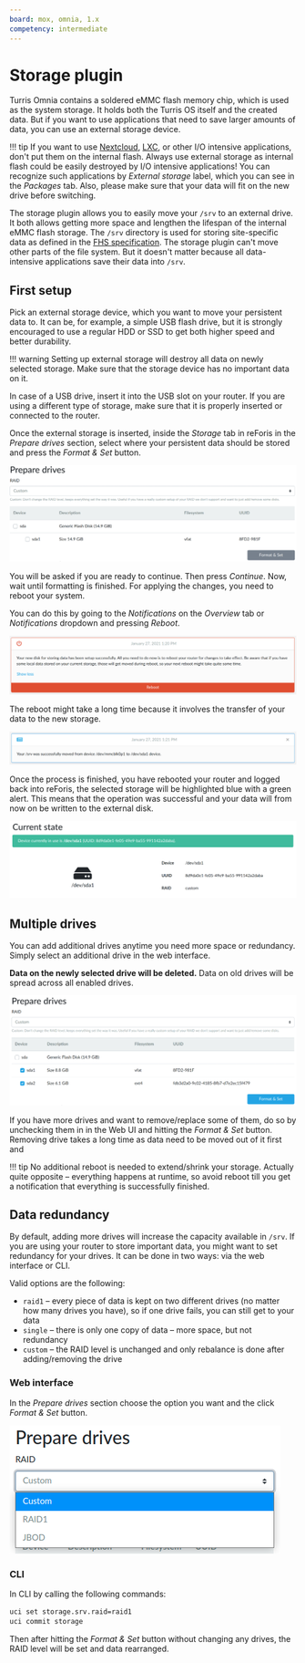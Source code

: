 ```yaml
---
board: mox, omnia, 1.x
competency: intermediate
---
```

# Storage plugin

Turris Omnia contains a soldered eMMC flash memory chip, which is used as the system storage.
It holds both the Turris OS itself and the created data. But if you want to use
applications that need to save larger amounts of data, you can use an external
storage device.

!!! tip
    If you want to use [Nextcloud](../../../geek/nextcloud/nextcloud.md),
    [LXC](../../../geek/lxc/lxc.md), or other I/O intensive applications, don't
    put them on the internal flash. Always use external storage as internal
    flash could be easily destroyed by I/O intensive applications! You can
    recognize such applications by _External storage_ label, which you can see
    in the _Packages_ tab. Also, please make sure that your data will fit on the
    new drive before switching.

The storage plugin allows you to easily move your `/srv` to an external drive.
It both allows getting more space and lengthen the lifespan of the internal eMMC
flash storage. The `/srv` directory is used for storing site-specific data as
defined in the [FHS
specification](https://en.wikipedia.org/wiki/Filesystem_Hierarchy_Standard). The
storage plugin can't move other parts of the file system. But it doesn't matter
because all data-intensive applications save their data into `/srv`.

## First setup

Pick an external storage device, which you want to move your persistent data to.
It can be, for example, a simple USB flash drive, but it is strongly encouraged
to use a regular HDD or SSD to get both higher speed and better durability.

!!! warning
    Setting up external storage will destroy all data on newly selected
    storage. Make sure that the storage device has no important data on it.

In case of a USB drive, insert it into the USB slot on your router. If you are
using a different type of storage, make sure that it is properly inserted or
connected to the router.

Once the external storage is inserted, inside the _Storage_ tab in reForis in
the _Prepare drives_ section, select where your persistent data should be stored and
press the _Format & Set_ button.

![Storage devices](devices.png)

You will be asked if you are ready to continue. Then press _Continue_.
Now, wait until formatting is finished. For applying the changes, you need to
reboot your system.

You can do this by going to the _Notifications_ on the _Overview_ tab or
_Notifications_ dropdown and pressing _Reboot_.

![Reboot notification](reboot.png)

The reboot might take a long time because it involves the transfer of your data
to the new storage.

![Notification after reboot](done.png)

Once the process is finished, you have rebooted your router and logged back into
reForis, the selected storage will be highlighted blue with a green alert. This
means that the operation was successful and your data will from now on be
written to the external disk.

![Device is ready](device-ready.png)

## Multiple drives

You can add additional drives anytime you need more space or redundancy. Simply
select an additional drive in the web interface.

**Data on the newly selected drive will be deleted.** Data on old drives will be
spread across all enabled drives.

![Multiple devices](multiple-devices.png)

If you have more drives and want to remove/replace some of them, do so by
unchecking them in in the Web UI and hitting the _Format & Set_ button. Removing
drive takes a long time as data need to be moved out of it first and

!!! tip
    No additional reboot is needed to extend/shrink your storage. Actually
    quite opposite – everything happens at runtime, so avoid reboot till you get a
    notification that everything is successfully finished.


## Data redundancy

By default, adding more drives will increase the capacity available in `/srv`. If
you are using your router to store important data, you might want to set
redundancy for your drives. It can be done in two ways: via the web interface or
CLI.

Valid options are the following:

* `raid1` – every piece of data is kept on two different drives (no matter how
  many drives you have), so if one drive fails, you can still get to your data
* `single` – there is only one copy of data – more space, but not redundancy
* `custom` – the RAID level is unchanged and only rebalance is done after
  adding/removing the drive

### Web interface

In the _Prepare drives_ section choose the option you want and the click _Format &
Set_ button.

![Raid options](raid-options.png)

### CLI

In CLI by calling the following commands:

```bash
uci set storage.srv.raid=raid1
uci commit storage
```

Then after hitting the _Format & Set_ button without changing any drives, the RAID level
will be set and data rearranged.
